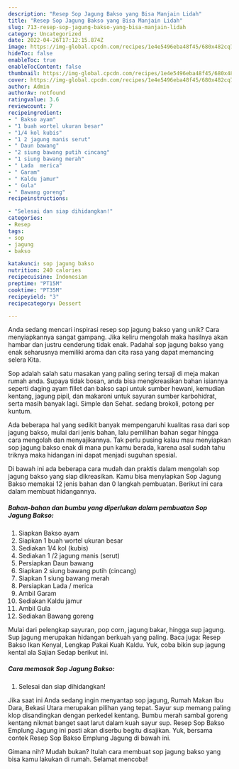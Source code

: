```yaml
---
description: "Resep Sop Jagung Bakso yang Bisa Manjain Lidah"
title: "Resep Sop Jagung Bakso yang Bisa Manjain Lidah"
slug: 713-resep-sop-jagung-bakso-yang-bisa-manjain-lidah
category: Uncategorized
date: 2022-04-26T17:12:15.874Z
image: https://img-global.cpcdn.com/recipes/1e4e5496eba48f45/680x482cq70/sop-jagung-bakso-foto-resep-utama.jpg
hideToc: false
enableToc: true
enableTocContent: false
thumbnail: https://img-global.cpcdn.com/recipes/1e4e5496eba48f45/680x482cq70/sop-jagung-bakso-foto-resep-utama.jpg
cover: https://img-global.cpcdn.com/recipes/1e4e5496eba48f45/680x482cq70/sop-jagung-bakso-foto-resep-utama.jpg
author: Admin
authorAv: notfound
ratingvalue: 3.6
reviewcount: 7
recipeingredient:
- " Bakso ayam"
- "1 buah wortel ukuran besar"
- "1/4 kol kubis"
- "1 2 jagung manis serut"
- " Daun bawang"
- "2 siung bawang putih cincang"
- "1 siung bawang merah"
- " Lada  merica"
- " Garam"
- " Kaldu jamur"
- " Gula"
- " Bawang goreng"
recipeinstructions:

- "Selesai dan siap dihidangkan!"
categories:
- Resep
tags:
- sop
- jagung
- bakso

katakunci: sop jagung bakso 
nutrition: 240 calories
recipecuisine: Indonesian
preptime: "PT15M"
cooktime: "PT35M"
recipeyield: "3"
recipecategory: Dessert

---
```





Anda sedang mencari inspirasi resep sop jagung bakso yang unik? Cara menyiapkannya sangat gampang. Jika keliru mengolah maka hasilnya akan hambar dan justru cenderung tidak enak. Padahal sop jagung bakso yang enak seharusnya memiliki aroma dan cita rasa yang dapat memancing selera Kita.





Sop adalah salah satu masakan yang paling sering tersaji di meja makan rumah anda. Supaya tidak bosan, anda bisa mengkreasikan bahan isiannya seperti daging ayam fillet dan bakso sapi untuk sumber hewani, kemudian kentang, jagung pipil, dan makaroni untuk sayuran sumber karbohidrat, serta masih banyak lagi. Simple dan Sehat. sedang brokoli, potong per kuntum.

Ada beberapa hal yang sedikit banyak mempengaruhi kualitas rasa dari sop jagung bakso, mulai dari jenis bahan, lalu pemilihan bahan segar hingga cara mengolah dan menyajikannya. Tak perlu pusing kalau mau menyiapkan sop jagung bakso enak di mana pun kamu berada, karena asal sudah tahu triknya maka hidangan ini dapat menjadi suguhan spesial.






Di bawah ini ada beberapa cara mudah dan praktis dalam mengolah sop jagung bakso yang siap dikreasikan. Kamu bisa menyiapkan Sop Jagung Bakso memakai 12 jenis bahan dan 0 langkah pembuatan. Berikut ini cara dalam membuat hidangannya.

<!--inarticleads1-->

##### Bahan-bahan dan bumbu yang diperlukan dalam pembuatan Sop Jagung Bakso:

1. Siapkan  Bakso ayam
1. Siapkan 1 buah wortel ukuran besar
1. Sediakan 1/4 kol (kubis)
1. Sediakan 1 /2 jagung manis (serut)
1. Persiapkan  Daun bawang
1. Siapkan 2 siung bawang putih (cincang)
1. Siapkan 1 siung bawang merah
1. Persiapkan  Lada / merica
1. Ambil  Garam
1. Sediakan  Kaldu jamur
1. Ambil  Gula
1. Sediakan  Bawang goreng


Mulai dari pelengkap sayuran, pop corn, jagung bakar, hingga sup jagung. Sup jagung merupakan hidangan berkuah yang paling. Baca juga: Resep Bakso Ikan Kenyal, Lengkap Pakai Kuah Kaldu. Yuk, coba bikin sup jagung kental ala Sajian Sedap berikut ini. 

<!--inarticleads2-->

##### Cara memasak Sop Jagung Bakso:


1. Selesai dan siap dihidangkan!

Jika saat ini Anda sedang ingin menyantap sop jagung, Rumah Makan Ibu Dara, Bekasi Utara merupakan pilihan yang tepat. Sayur sup memang paling klop disandingkan dengan perkedel kentang. Bumbu merah sambal goreng kentang nikmat banget saat larut dalam kuah sayur sup. Resep Sop Bakso Emplung Jagung ini pasti akan diserbu begitu disajikan. Yuk, bersama contek Resep Sop Bakso Emplung Jagung di bawah ini. 

Gimana nih? Mudah bukan? Itulah cara membuat sop jagung bakso yang bisa kamu lakukan di rumah. Selamat mencoba!
